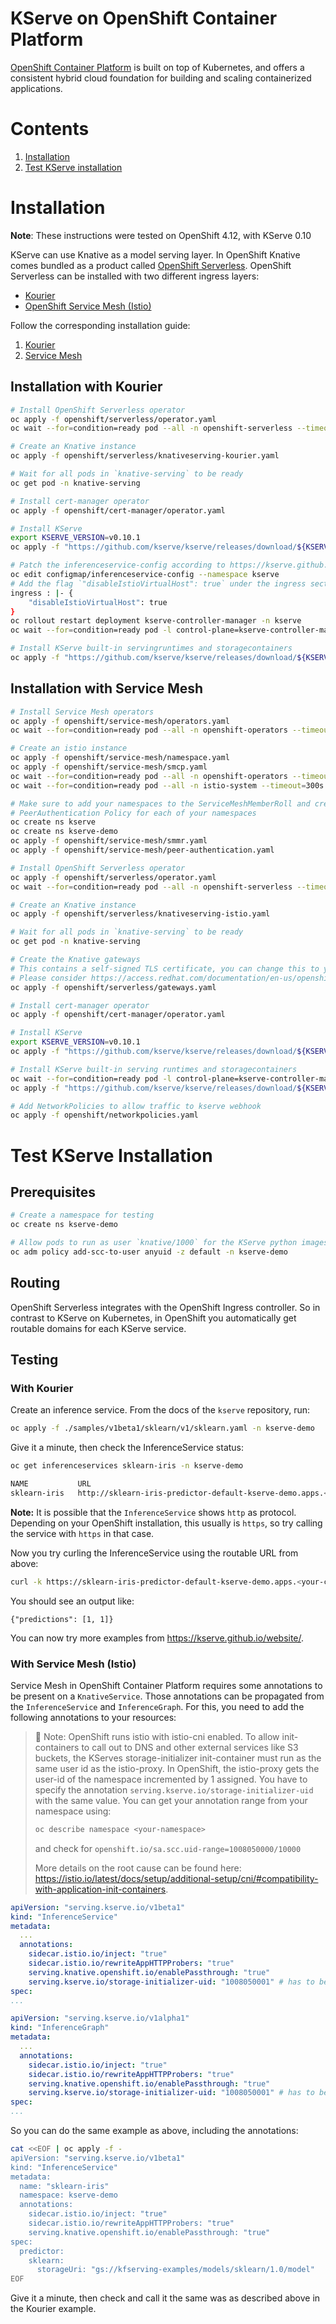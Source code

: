 # KServe on OpenShift Container Platform

[OpenShift Container Platform](https://www.openshift.com/products/container-platform) is built on top of Kubernetes, and offers a consistent hybrid cloud foundation for building and scaling containerized applications.

# Contents

1. [Installation](#installation)
2. [Test KServe installation](#test-kserve-installation)

# Installation

**Note**: These instructions were tested on OpenShift 4.12, with KServe 0.10

KServe can use Knative as a model serving layer. In OpenShift Knative comes bundled as a product called [OpenShift Serverless](https://docs.openshift.com/container-platform/latest/serverless/about/about-serverless.html). OpenShift Serverless can be installed with two different ingress layers:

* [Kourier](https://github.com/knative-sandbox/net-kourier)
* [OpenShift Service Mesh (Istio)](https://www.redhat.com/en/technologies/cloud-computing/openshift/what-is-openshift-service-mesh)

Follow the corresponding installation guide:

1. [Kourier](#installation-with-kourier)
2. [Service Mesh](#installation-with-service-mesh)

## Installation with Kourier

```bash
# Install OpenShift Serverless operator
oc apply -f openshift/serverless/operator.yaml
oc wait --for=condition=ready pod --all -n openshift-serverless --timeout=300s

# Create an Knative instance
oc apply -f openshift/serverless/knativeserving-kourier.yaml

# Wait for all pods in `knative-serving` to be ready
oc get pod -n knative-serving

# Install cert-manager operator
oc apply -f openshift/cert-manager/operator.yaml

# Install KServe
export KSERVE_VERSION=v0.10.1
oc apply -f "https://github.com/kserve/kserve/releases/download/${KSERVE_VERSION}/kserve.yaml"

# Patch the inferenceservice-config according to https://kserve.github.io/website/0.10/admin/serverless/kourier_networking/
oc edit configmap/inferenceservice-config --namespace kserve
# Add the flag `"disableIstioVirtualHost": true` under the ingress section
ingress : |- {
    "disableIstioVirtualHost": true
}
oc rollout restart deployment kserve-controller-manager -n kserve
oc wait --for=condition=ready pod -l control-plane=kserve-controller-manager -n kserve --timeout=300s

# Install KServe built-in servingruntimes and storagecontainers
oc apply -f "https://github.com/kserve/kserve/releases/download/${KSERVE_VERSION}/kserve-cluster-resouces.yaml"
```

## Installation with Service Mesh

```bash
# Install Service Mesh operators
oc apply -f openshift/service-mesh/operators.yaml
oc wait --for=condition=ready pod --all -n openshift-operators --timeout=300s

# Create an istio instance
oc apply -f openshift/service-mesh/namespace.yaml
oc apply -f openshift/service-mesh/smcp.yaml
oc wait --for=condition=ready pod --all -n openshift-operators --timeout=300s
oc wait --for=condition=ready pod --all -n istio-system --timeout=300s

# Make sure to add your namespaces to the ServiceMeshMemberRoll and create a
# PeerAuthentication Policy for each of your namespaces
oc create ns kserve 
oc create ns kserve-demo
oc apply -f openshift/service-mesh/smmr.yaml
oc apply -f openshift/service-mesh/peer-authentication.yaml

# Install OpenShift Serverless operator
oc apply -f openshift/serverless/operator.yaml
oc wait --for=condition=ready pod --all -n openshift-serverless --timeout=300s

# Create an Knative instance
oc apply -f openshift/serverless/knativeserving-istio.yaml

# Wait for all pods in `knative-serving` to be ready
oc get pod -n knative-serving

# Create the Knative gateways
# This contains a self-signed TLS certificate, you can change this to your own
# Please consider https://access.redhat.com/documentation/en-us/openshift_container_platform/4.12/html/serverless/integrations#serverlesss-ossm-external-certs_serverless-ossm-setup for more information
oc apply -f openshift/serverless/gateways.yaml

# Install cert-manager operator
oc apply -f openshift/cert-manager/operator.yaml

# Install KServe
export KSERVE_VERSION=v0.10.1
oc apply -f "https://github.com/kserve/kserve/releases/download/${KSERVE_VERSION}/kserve.yaml"

# Install KServe built-in serving runtimes and storagecontainers
oc wait --for=condition=ready pod -l control-plane=kserve-controller-manager -n kserve --timeout=300s
oc apply -f "https://github.com/kserve/kserve/releases/download/${KSERVE_VERSION}/kserve-cluster-resoucess.yaml"

# Add NetworkPolicies to allow traffic to kserve webhook
oc apply -f openshift/networkpolicies.yaml
```

# Test KServe Installation

## Prerequisites
```bash
# Create a namespace for testing
oc create ns kserve-demo

# Allow pods to run as user `knative/1000` for the KServe python images, see python/*.Dockerfile
oc adm policy add-scc-to-user anyuid -z default -n kserve-demo
```

## Routing

OpenShift Serverless integrates with the OpenShift Ingress controller. So in contrast to KServe on Kubernetes, in OpenShift you automatically get routable domains for each KServe service. 

## Testing

### With Kourier

Create an inference service. From the docs of the `kserve` repository, run:

```bash
oc apply -f ./samples/v1beta1/sklearn/v1/sklearn.yaml -n kserve-demo
```

Give it a minute, then check the InferenceService status:

```bash
oc get inferenceservices sklearn-iris -n kserve-demo

NAME           URL                                                                                                            READY   PREV   LATEST   PREVROLLEDOUTREVISION   LATESTREADYREVISION                    AGE
sklearn-iris   http://sklearn-iris-predictor-default-kserve-demo.apps.<your-cluster-domain>   True           100                              sklearn-iris-predictor-default-00001   44s
```

**Note:** It is possible that the `InferenceService` shows `http` as protocol. Depending on your OpenShift installation, this usually is `https`, so try calling the service with `https` in that case.

Now you try curling the InferenceService using the routable URL from above:
```bash
curl -k https://sklearn-iris-predictor-default-kserve-demo.apps.<your-cluster-domain>/v1/models/sklearn-iris:predict -d '{"instances": [[6.8,  2.8,  4.8,  1.4],[6.0,  3.4,  4.5,  1.6]]}'
```

You should see an output like:

```
{"predictions": [1, 1]}
```

You can now try more examples from https://kserve.github.io/website/.


### With Service Mesh (Istio)

Service Mesh in OpenShift Container Platform requires some annotations to be present on a `KnativeService`. Those annotations can be propagated from the `InferenceService` and `InferenceGraph`. For this, you need to add the following annotations to your resources:

> 📝 Note: OpenShift runs istio with istio-cni enabled. To allow init-containers to call out to DNS and other external services like S3 buckets, the KServes storage-initializer init-container must run as the same user id as the istio-proxy.
> In OpenShift, the istio-proxy gets the user-id of the namespace incremented by 1 assigned. You have to specify the annotation `serving.kserve.io/storage-initializer-uid` with the same value.
> You can get your annotation range from your namespace using:
> 
> ```bash
> oc describe namespace <your-namespace>
> ```
> and check for `openshift.io/sa.scc.uid-range=1008050000/10000`
> 
> More details on the root cause can be found here: https://istio.io/latest/docs/setup/additional-setup/cni/#compatibility-with-application-init-containers.

```yaml
apiVersion: "serving.kserve.io/v1beta1"
kind: "InferenceService"
metadata:
  ...
  annotations:
    sidecar.istio.io/inject: "true"
    sidecar.istio.io/rewriteAppHTTPProbers: "true"
    serving.knative.openshift.io/enablePassthrough: "true"
    serving.kserve.io/storage-initializer-uid: "1008050001" # has to be changed to your namespaces value, see note above
spec:
...
```
```yaml
apiVersion: "serving.kserve.io/v1alpha1"
kind: "InferenceGraph"
metadata:
  ...
  annotations:
    sidecar.istio.io/inject: "true"
    sidecar.istio.io/rewriteAppHTTPProbers: "true"
    serving.knative.openshift.io/enablePassthrough: "true"
    serving.kserve.io/storage-initializer-uid: "1008050001" # has to be changed to your namespaces value, see note above
spec:
...
```

So you can do the same example as above, including the annotations:

```bash
cat <<EOF | oc apply -f -
apiVersion: "serving.kserve.io/v1beta1"
kind: "InferenceService"
metadata:
  name: "sklearn-iris"
  namespace: kserve-demo
  annotations:
    sidecar.istio.io/inject: "true"
    sidecar.istio.io/rewriteAppHTTPProbers: "true"
    serving.knative.openshift.io/enablePassthrough: "true"
spec:
  predictor:
    sklearn:
      storageUri: "gs://kfserving-examples/models/sklearn/1.0/model"
EOF
```

Give it a minute, then check and call it the same was as described above in the Kourier example.

